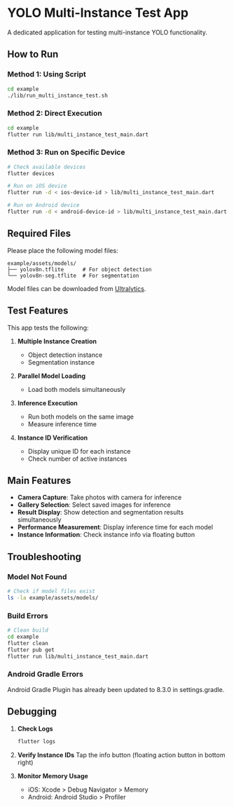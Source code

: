 # YOLO Multi-Instance Test App

A dedicated application for testing multi-instance YOLO functionality.

## How to Run

### Method 1: Using Script

```bash
cd example
./lib/run_multi_instance_test.sh
```

### Method 2: Direct Execution

```bash
cd example
flutter run lib/multi_instance_test_main.dart
```

### Method 3: Run on Specific Device

```bash
# Check available devices
flutter devices

# Run on iOS device
flutter run -d < ios-device-id > lib/multi_instance_test_main.dart

# Run on Android device
flutter run -d < android-device-id > lib/multi_instance_test_main.dart
```

## Required Files

Please place the following model files:

```
example/assets/models/
├── yolov8n.tflite      # For object detection
└── yolov8n-seg.tflite  # For segmentation
```

Model files can be downloaded from [Ultralytics](https://docs.ultralytics.com/modes/export/).

## Test Features

This app tests the following:

1. **Multiple Instance Creation**

   - Object detection instance
   - Segmentation instance

2. **Parallel Model Loading**

   - Load both models simultaneously

3. **Inference Execution**

   - Run both models on the same image
   - Measure inference time

4. **Instance ID Verification**
   - Display unique ID for each instance
   - Check number of active instances

## Main Features

- **Camera Capture**: Take photos with camera for inference
- **Gallery Selection**: Select saved images for inference
- **Result Display**: Show detection and segmentation results simultaneously
- **Performance Measurement**: Display inference time for each model
- **Instance Information**: Check instance info via floating button

## Troubleshooting

### Model Not Found

```bash
# Check if model files exist
ls -la example/assets/models/
```

### Build Errors

```bash
# Clean build
cd example
flutter clean
flutter pub get
flutter run lib/multi_instance_test_main.dart
```

### Android Gradle Errors

Android Gradle Plugin has already been updated to 8.3.0 in settings.gradle.

## Debugging

1. **Check Logs**

   ```bash
   flutter logs
   ```

2. **Verify Instance IDs**
   Tap the info button (floating action button in bottom right)

3. **Monitor Memory Usage**
   - iOS: Xcode > Debug Navigator > Memory
   - Android: Android Studio > Profiler
